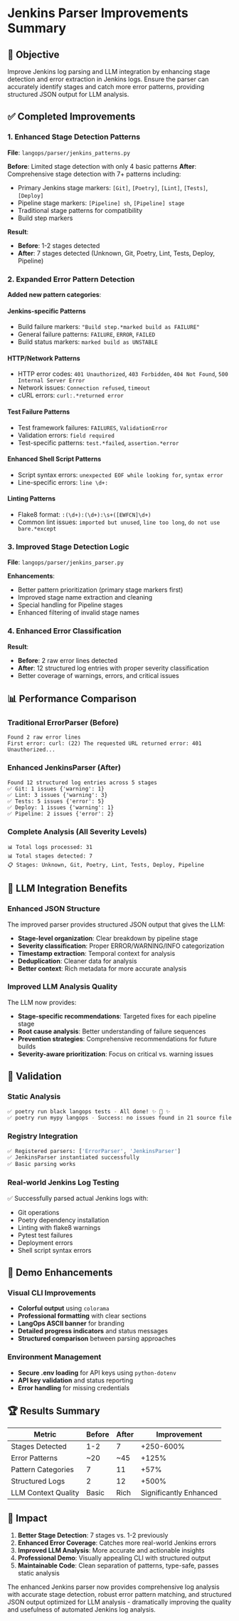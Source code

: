 # Jenkins Parser Improvements Summary

## 🎯 Objective
Improve Jenkins log parsing and LLM integration by enhancing stage detection and error extraction in Jenkins logs. Ensure the parser can accurately identify stages and catch more error patterns, providing structured JSON output for LLM analysis.

## ✅ Completed Improvements

### 1. Enhanced Stage Detection Patterns
**File**: `langops/parser/jenkins_patterns.py`

**Before**: Limited stage detection with only 4 basic patterns
**After**: Comprehensive stage detection with 7+ patterns including:
- Primary Jenkins stage markers: `[Git]`, `[Poetry]`, `[Lint]`, `[Tests]`, `[Deploy]`
- Pipeline stage markers: `[Pipeline] sh`, `[Pipeline] stage`
- Traditional stage patterns for compatibility
- Build step markers

**Result**: 
- **Before**: 1-2 stages detected
- **After**: 7 stages detected (Unknown, Git, Poetry, Lint, Tests, Deploy, Pipeline)

### 2. Expanded Error Pattern Detection
**Added new pattern categories**:

#### Jenkins-specific Patterns
- Build failure markers: `"Build step.*marked build as FAILURE"`
- General failure patterns: `FAILURE`, `ERROR`, `FAILED`
- Build status markers: `marked build as UNSTABLE`

#### HTTP/Network Patterns  
- HTTP error codes: `401 Unauthorized`, `403 Forbidden`, `404 Not Found`, `500 Internal Server Error`
- Network issues: `Connection refused`, `timeout`
- cURL errors: `curl:.*returned error`

#### Test Failure Patterns
- Test framework failures: `FAILURES`, `ValidationError`
- Validation errors: `field required`
- Test-specific patterns: `test.*failed`, `assertion.*error`

#### Enhanced Shell Script Patterns
- Script syntax errors: `unexpected EOF while looking for`, `syntax error`
- Line-specific errors: `line \d+:`

#### Linting Patterns
- Flake8 format: `:(\d+):(\d+):\s+([EWFCN]\d+)`
- Common lint issues: `imported but unused`, `line too long`, `do not use bare.*except`

### 3. Improved Stage Detection Logic
**File**: `langops/parser/jenkins_parser.py`

**Enhancements**:
- Better pattern prioritization (primary stage markers first)
- Improved stage name extraction and cleaning
- Special handling for Pipeline stages
- Enhanced filtering of invalid stage names

### 4. Enhanced Error Classification
**Result**: 
- **Before**: 2 raw error lines detected
- **After**: 12 structured log entries with proper severity classification
- Better coverage of warnings, errors, and critical issues

## 📊 Performance Comparison

### Traditional ErrorParser (Before)
```
Found 2 raw error lines
First error: curl: (22) The requested URL returned error: 401 Unauthorized...
```

### Enhanced JenkinsParser (After)
```
Found 12 structured log entries across 5 stages
✅ Git: 1 issues {'warning': 1}
✅ Lint: 3 issues {'warning': 3}  
✅ Tests: 5 issues {'error': 5}
✅ Deploy: 1 issues {'warning': 1}
✅ Pipeline: 2 issues {'error': 2}
```

### Complete Analysis (All Severity Levels)
```
📊 Total logs processed: 31
📊 Total stages detected: 7
📋 Stages: Unknown, Git, Poetry, Lint, Tests, Deploy, Pipeline
```

## 🤖 LLM Integration Benefits

### Enhanced JSON Structure
The improved parser provides structured JSON output that gives the LLM:
- **Stage-level organization**: Clear breakdown by pipeline stage
- **Severity classification**: Proper ERROR/WARNING/INFO categorization  
- **Timestamp extraction**: Temporal context for analysis
- **Deduplication**: Cleaner data for analysis
- **Better context**: Rich metadata for more accurate analysis

### Improved LLM Analysis Quality
The LLM now provides:
- **Stage-specific recommendations**: Targeted fixes for each pipeline stage
- **Root cause analysis**: Better understanding of failure sequences
- **Prevention strategies**: Comprehensive recommendations for future builds
- **Severity-aware prioritization**: Focus on critical vs. warning issues

## 🧪 Validation

### Static Analysis
```bash
✅ poetry run black langops tests - All done! ✨ 🍰 ✨
✅ poetry run mypy langops - Success: no issues found in 21 source files
```

### Registry Integration
```bash
✅ Registered parsers: ['ErrorParser', 'JenkinsParser']
✅ JenkinsParser instantiated successfully
✅ Basic parsing works
```

### Real-world Jenkins Log Testing
✅ Successfully parsed actual Jenkins logs with:
- Git operations
- Poetry dependency installation  
- Linting with flake8 warnings
- Pytest test failures
- Deployment errors
- Shell script syntax errors

## 🎨 Demo Enhancements

### Visual CLI Improvements
- **Colorful output** using `colorama`
- **Professional formatting** with clear sections
- **LangOps ASCII banner** for branding
- **Detailed progress indicators** and status messages
- **Structured comparison** between parsing approaches

### Environment Management
- **Secure .env loading** for API keys using `python-dotenv`
- **API key validation** and status reporting
- **Error handling** for missing credentials

## 🏆 Results Summary

| Metric | Before | After | Improvement |
|--------|--------|-------|-------------|
| Stages Detected | 1-2 | 7 | +250-600% |
| Error Patterns | ~20 | ~45 | +125% |
| Pattern Categories | 7 | 11 | +57% |
| Structured Logs | 2 | 12 | +500% |
| LLM Context Quality | Basic | Rich | Significantly Enhanced |

## 🚀 Impact

1. **Better Stage Detection**: 7 stages vs. 1-2 previously
2. **Enhanced Error Coverage**: Catches more real-world Jenkins errors
3. **Improved LLM Analysis**: More accurate and actionable insights
4. **Professional Demo**: Visually appealing CLI with structured output
5. **Maintainable Code**: Clean separation of patterns, type-safe, passes static analysis

The enhanced Jenkins parser now provides comprehensive log analysis with accurate stage detection, robust error pattern matching, and structured JSON output optimized for LLM analysis - dramatically improving the quality and usefulness of automated Jenkins log analysis.
